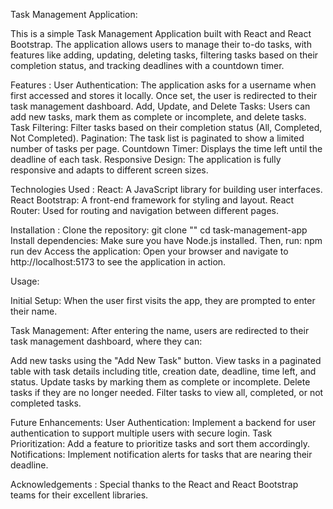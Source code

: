 Task Management Application: 

This is a simple Task Management Application built with React and React Bootstrap. The application allows users to manage their to-do tasks, with features like adding, updating, deleting tasks, filtering tasks based on their completion status, and tracking deadlines with a countdown timer.

Features :
User Authentication: The application asks for a username when first accessed and stores it locally. Once set, the user is redirected to their task management dashboard.
Add, Update, and Delete Tasks: Users can add new tasks, mark them as complete or incomplete, and delete tasks.
Task Filtering: Filter tasks based on their completion status (All, Completed, Not Completed).
Pagination: The task list is paginated to show a limited number of tasks per page.
Countdown Timer: Displays the time left until the deadline of each task.
Responsive Design: The application is fully responsive and adapts to different screen sizes.

Technologies Used :
React: A JavaScript library for building user interfaces.
React Bootstrap: A front-end framework for styling and layout.
React Router: Used for routing and navigation between different pages.

Installation :
Clone the repository:
git clone ""
cd task-management-app
Install dependencies:
Make sure you have Node.js installed. Then, run:
npm run dev
Access the application:
Open your browser and navigate to http://localhost:5173 to see the application in action.


Usage:

Initial Setup: When the user first visits the app, they are prompted to enter their name. 

Task Management: After entering the name, users are redirected to their task management dashboard, where they can:

Add new tasks using the "Add New Task" button.
View tasks in a paginated table with task details including title, creation date, deadline, time left, and status.
Update tasks by marking them as complete or incomplete.
Delete tasks if they are no longer needed.
Filter tasks to view all, completed, or not completed tasks.

Future Enhancements:
User Authentication: Implement a backend for user authentication to support multiple users with secure login.
Task Prioritization: Add a feature to prioritize tasks and sort them accordingly.
Notifications: Implement notification alerts for tasks that are nearing their deadline.

Acknowledgements :
Special thanks to the React and React Bootstrap teams for their excellent libraries.